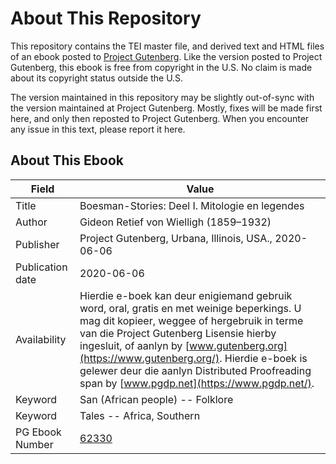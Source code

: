# About This Repository

This repository contains the TEI master file, and derived text and HTML files of an ebook posted to [Project Gutenberg](https://www.gutenberg.org/). Like the version posted to Project Gutenberg, this ebook is free from copyright in the U.S. No claim is made about its copyright status outside the U.S.

The version maintained in this repository may be slightly out-of-sync with the version maintained at Project Gutenberg. Mostly, fixes will be made first here, and only then reposted to Project Gutenberg. When you encounter any issue in this text, please report it here.

## About This Ebook

| Field | Value |
| ----- | ----- |
| Title | Boesman-Stories: Deel I. Mitologie en legendes |
| Author | Gideon Retief von Wielligh (1859–1932) |
| Publisher | Project Gutenberg, Urbana, Illinois, USA., 2020-06-06 |
| Publication date | 2020-06-06 |
| Availability | Hierdie e-boek kan deur enigiemand gebruik word, oral, gratis en met weinige beperkings. U mag dit kopieer, weggee of hergebruik in terme van die Project Gutenberg Lisensie hierby ingesluit, of aanlyn by [www.gutenberg.org](https://www.gutenberg.org/). Hierdie e-boek is gelewer deur die aanlyn Distributed Proofreading span by [www.pgdp.net](https://www.pgdp.net/). |
| Keyword | San (African people) -- Folklore |
| Keyword | Tales -- Africa, Southern |
| PG Ebook Number | [62330](https://www.gutenberg.org/ebooks/62330) |
